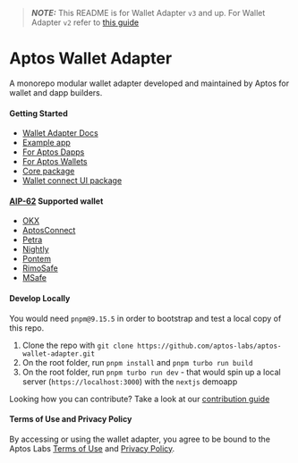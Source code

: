 > **_NOTE:_** This README is for Wallet Adapter `v3` and up. For Wallet Adapter `v2` refer to [this guide](./READMEV2.md)

# Aptos Wallet Adapter

A monorepo modular wallet adapter developed and maintained by Aptos for wallet and dapp builders.

#### Getting Started

- [Wallet Adapter Docs](https://aptos.dev/en/build/sdks/wallet-adapter)
- [Example app](https://github.com/aptos-labs/aptos-wallet-adapter/tree/main/apps/nextjs-example)
- [For Aptos Dapps](https://github.com/aptos-labs/aptos-wallet-adapter/tree/main/packages/wallet-adapter-react)
- [For Aptos Wallets](https://aptos.dev/en/build/sdks/wallet-adapter/browser-extension-wallets)
- [Core package](https://github.com/aptos-labs/aptos-wallet-adapter/tree/main/packages/wallet-adapter-core)
- [Wallet connect UI package](./packages/wallet-adapter-react/READMEV2.md#use-a-ui-package-recommended)

#### [AIP-62](https://github.com/aptos-foundation/AIPs/blob/main/aips/aip-62.md) Supported wallet

- [OKX](https://www.npmjs.com/package/@okwallet/aptos-wallet-adapter)
- [AptosConnect](https://aptosconnect.app/)
- [Petra](https://chromewebstore.google.com/detail/petra-aptos-wallet/ejjladinnckdgjemekebdpeokbikhfci?hl=en)
- [Nightly](https://chromewebstore.google.com/detail/nightly/fiikommddbeccaoicoejoniammnalkfa)
- [Pontem](https://www.npmjs.com/package/@pontem/wallet-adapter-plugin)
- [RimoSafe](https://chromewebstore.google.com/detail/rimo-safe-wallet/kiicddjcakdmobjkcpppkgcjbpakcagp)
- [MSafe](https://www.npmjs.com/package/@msafe/aptos-wallet-adapter)

#### Develop Locally

You would need `pnpm@9.15.5` in order to bootstrap and test a local copy of this repo.

1. Clone the repo with `git clone https://github.com/aptos-labs/aptos-wallet-adapter.git`
2. On the root folder, run `pnpm install` and `pnpm turbo run build`
3. On the root folder, run `pnpm turbo run dev` - that would spin up a local server (`https://localhost:3000`) with the `nextjs` demoapp

Looking how you can contribute? Take a look at our [contribution guide](./CONTRIBUTING.md)

#### Terms of Use and Privacy Policy

By accessing or using the wallet adapter, you agree to be bound to the Aptos Labs [Terms of Use](https://aptoslabs.com/terms) and [Privacy Policy](https://aptoslabs.com/privacy).
